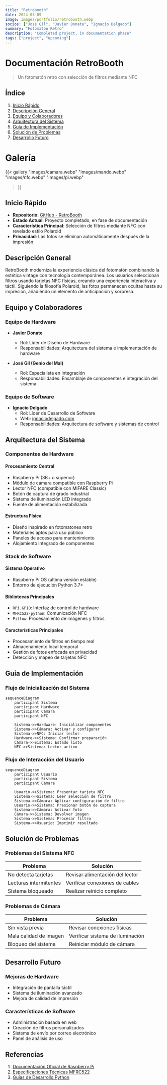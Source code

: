 ```yaml
---
title: "Retrobooth"
date: 2024-03-09
image: images/portfolio/retrobooth.webp
socios: ["José Gil", "Javier Donate", "Ignacio Delgado"]
summary: "Fotomatón Retro"
description: "Completed project, in documentation phase"
tags: ["project", "upcoming"]
---
```


# Documentación RetroBooth
> Un fotomatón retro con selección de filtros mediante NFC

## Índice
1. [Inicio Rápido](#inicio-rápido)
2. [Descripción General](#descripción-general)
3. [Equipo y Colaboradores](#equipo-y-colaboradores)
4. [Arquitectura del Sistema](#arquitectura-del-sistema)
5. [Guía de Implementación](#guía-de-implementación)
6. [Solución de Problemas](#solución-de-problemas)
7. [Desarrollo Futuro](#desarrollo-futuro)

# Galería

{{< gallery
"images/camara.webp"
"images/mando.webp"
"images/nfc.webp"
"images/pi.webp"
>}}

## Inicio Rápido
- **Repositorio**: [GitHub - RetroBooth](https://github.com/HackerspaceVLC/retrobooth)
- **Estado Actual**: Proyecto completado, en fase de documentación
- **Característica Principal**: Selección de filtros mediante NFC con revelado estilo Polaroid
- **Privacidad**: Las fotos se eliminan automáticamente después de la impresión

## Descripción General
RetroBooth moderniza la experiencia clásica del fotomatón combinando la estética vintage con tecnología contemporánea. Los usuarios seleccionan filtros usando tarjetas NFC físicas, creando una experiencia interactiva y táctil. Siguiendo la filosofía Polaroid, las fotos permanecen ocultas hasta su impresión, añadiendo un elemento de anticipación y sorpresa.

## Equipo y Colaboradores

### Equipo de Hardware
- **Javier Donate**
  - Rol: Líder de Diseño de Hardware
  - Responsabilidades: Arquitectura del sistema e implementación de hardware

- **José Gil (Genio del Mal)**
  - Rol: Especialista en Integración
  - Responsabilidades: Ensamblaje de componentes e integración del sistema

### Equipo de Software
- **Ignacio Delgado**
  - Rol: Líder de Desarrollo de Software
  - Web: [ignaciodelgado.com](https://ignaciodelgado.com)
  - Responsabilidades: Arquitectura de software y sistemas de control

## Arquitectura del Sistema

### Componentes de Hardware
#### Procesamiento Central
- Raspberry Pi (3B+ o superior)
- Módulo de cámara compatible con Raspberry Pi
- Lector NFC (compatible con MIFARE Classic)
- Botón de captura de grado industrial
- Sistema de iluminación LED integrado
- Fuente de alimentación estabilizada

#### Estructura Física
- Diseño inspirado en fotomatones retro
- Materiales aptos para uso público
- Paneles de acceso para mantenimiento
- Alojamiento integrado de componentes

### Stack de Software
#### Sistema Operativo
- Raspberry Pi OS (última versión estable)
- Entorno de ejecución Python 3.7+

#### Bibliotecas Principales
- `RPi.GPIO`: Interfaz de control de hardware
- `MFRC522-python`: Comunicación NFC
- `Pillow`: Procesamiento de imágenes y filtros

#### Características Principales
- Procesamiento de filtros en tiempo real
- Almacenamiento local temporal
- Gestión de fotos enfocada en privacidad
- Detección y mapeo de tarjetas NFC

## Guía de Implementación

### Flujo de Inicialización del Sistema
```mermaid
sequenceDiagram
    participant Sistema
    participant Hardware
    participant Cámara
    participant NFC
    
    Sistema->>Hardware: Inicializar componentes
    Sistema->>Cámara: Activar y configurar
    Sistema->>NFC: Iniciar lector
    Hardware->>Sistema: Confirmar preparación
    Cámara->>Sistema: Estado listo
    NFC->>Sistema: Lector activo
```

### Flujo de Interacción del Usuario
```mermaid
sequenceDiagram
    participant Usuario
    participant Sistema
    participant Cámara
    
    Usuario->>Sistema: Presentar tarjeta NFC
    Sistema->>Sistema: Leer selección de filtro
    Sistema->>Cámara: Aplicar configuración de filtro
    Usuario->>Sistema: Presionar botón de captura
    Sistema->>Cámara: Activar foto
    Cámara->>Sistema: Devolver imagen
    Sistema->>Sistema: Procesar filtro
    Sistema->>Usuario: Imprimir resultado
```

## Solución de Problemas

### Problemas del Sistema NFC
| Problema | Solución |
|----------|----------|
| No detecta tarjetas | Revisar alimentación del lector |
| Lecturas intermitentes | Verificar conexiones de cables |
| Sistema bloqueado | Realizar reinicio completo |

### Problemas de Cámara
| Problema | Solución |
|----------|-----------|
| Sin vista previa | Revisar conexiones físicas |
| Mala calidad de imagen | Verificar sistema de iluminación |
| Bloqueo del sistema | Reiniciar módulo de cámara |

## Desarrollo Futuro

### Mejoras de Hardware
- Integración de pantalla táctil
- Sistema de iluminación avanzado
- Mejora de calidad de impresión

### Características de Software
- Administración basada en web
- Creación de filtros personalizados
- Sistema de envío por correo electrónico
- Panel de análisis de uso

## Referencias
1. [Documentación Oficial de Raspberry Pi](https://www.raspberrypi.org/documentation/)
2. [Especificaciones Técnicas MFRC522](https://www.nxp.com/docs/en/data-sheet/MFRC522.pdf)
3. [Guías de Desarrollo Python](https://www.python.org/dev/peps/)
